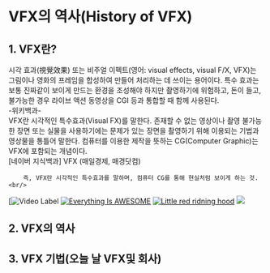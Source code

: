 # VFX의 역사(History of VFX)

## 1. VFX란?<br/> 

시각 효과(視覺效果) 또는 비주얼 이펙트(영어: visual effects, visual F/X, VFX)는 그림이나 영화의 프레임을 합성하여 만들어 처리하는 데 쓰이는 용어이다. 특수 효과는 보통 진짜같이 보이게 만드는 환경을 조성해야 하지만 촬영하기에 위험하고, 돈이 들고, 불가능한 경우 라이브 액션 동영상을 CGI 등과 통합할 때 함께 사용된다.<br/>
-위키백과-<br/>
VFX란 시각적인 특수효과(Visual FX)를 말한다. 존재할 수 없는 영상이나 촬영 불가능한 장면 또는 실물을 사용하기에는 문제가 있는 장면을 촬영하기 위해 이용되는 기법과 영상물을 통틀어 말한다. 컴퓨터를 이용한 제작을 뜻하는 CG(Computer Graphic)는 VFX에 포함되는 개념이다.<br/>
[네이버 지식백과] VFX (매일경제, 매경닷컴)<br/>

        즉, VFX란 시각적인 특수효과를 말하며, 컴퓨터 CG를 통해 현실처럼 보이게 하는 것.<br/>
[![Video Label](https://www.youtube.com/watch?v=gYu4esqvnQ0)
[![Everything Is AWESOME](http://i.imgur.com/Ot5DWAW.png)](https://www.youtube.com/watch?v=gYu4esqvnQ0)
[![Little red ridning hood](http://i.imgur.com/7YTMFQp.png)](https://vimeo.com/3514904 "Little red riding hood - Click to Watch!")
![](https://steemit.com/images/favicons/apple-touch-icon-57x57.png)
## 2. VFX의 역사 
## 3. VFX 기법(오늘 날 VFX및 회사)


